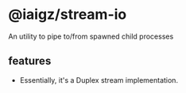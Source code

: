# @iaigz/stream-io

An utility to pipe to/from spawned child processes

## features

- Essentially, it's a Duplex stream implementation.
